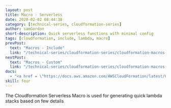 ```yaml
---
layout: post
title: Macro - Serverless
date: 2020-02-02 08:44:38
category: [technical-series, cloudformation-series]
author: samGordon
short-description: Quick serverless functions with minimal config
tags: [cloudformation, include, lambda, macro]
prevPost:
  text: "Macros - Include"
  link: "/technical-series/cloudformation-series/cloudformation-macros-include"
nextPost:
  text: "Macros - Custom"
  link: "/technical-series/cloudformation-series/cloudformation-macros-custom"
docs:
  - "<a href = \"https://docs.aws.amazon.com/AWSCloudFormation/latest/UserGuide/template-macros.html\">AWS docs on cloudformation Transforms</a>"
skill: four
---
```


The Cloudformation Serverless Macro is used for generating quick lambda stacks based on few details
